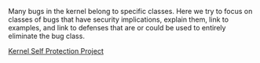 Many bugs in the kernel belong to specific classes. Here we try to focus
on classes of bugs that have security implications, explain them, link
to examples, and link to defenses that are or could be used to entirely
eliminate the bug class.

[Kernel Self Protection Project](Kernel_Self_Protection_Project "wikilink")
